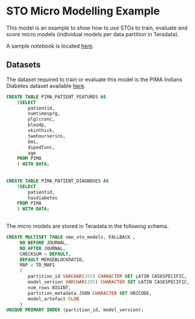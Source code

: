 # STO Micro Modelling Example

This model is an example to show how to use STOs to train, evaluate and score micro models (individual models per data partition in Teradata).

A sample notebook is located [here](notebooks/STO%20examples.ipynb).

## Datasets

The dataset required to train or evaluate this model is the PIMA Indians Diabetes dataset available [here](http://nrvis.com/data/mldata/pima-indians-diabetes.csv).

```sql
CREATE TABLE PIMA_PATIENT_FEATURES AS 
    (SELECT 
        patientid,
        numtimesprg, 
        plglcconc, 
        bloodp, 
        skinthick, 
        twohourserins, 
        bmi, 
        dipedfunc, 
        age 
    FROM PIMA 
    ) WITH DATA;
    
    
CREATE TABLE PIMA_PATIENT_DIAGNOSES AS 
    (SELECT 
        patientid,
        hasdiabetes
    FROM PIMA 
    ) WITH DATA;
    

```

The micro models are stored in Teradata in the following schema.

```sql
CREATE MULTISET TABLE vmo_sto_models, FALLBACK ,
     NO BEFORE JOURNAL,
     NO AFTER JOURNAL,
     CHECKSUM = DEFAULT,
     DEFAULT MERGEBLOCKRATIO,
     MAP = TD_MAP1
     (
        partition_id VARCHAR(255) CHARACTER SET LATIN CASESPECIFIC,
        model_version VARCHAR(255) CHARACTER SET LATIN CASESPECIFIC,
        num_rows BIGINT,
        partition_metadata JSON CHARACTER SET UNICODE,
        model_artefact CLOB
     )
UNIQUE PRIMARY INDEX (partition_id, model_version);
```
